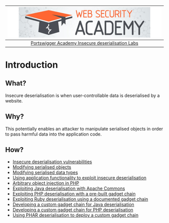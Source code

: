 | [![Portswigger Insecure deserialisation Labs](../../_static/images/pal.png)](https://portswigger.net/web-security/all-labs#insecure-deserialization) |
|:--:|
| [Portswigger Academy Insecure deserialisation Labs](https://portswigger.net/web-security/all-labs#insecure-deserialization) |

# Introduction

## What?

Insecure deserialisation is when user-controllable data is deserialised by a website. 

## Why?

This potentially enables an attacker to manipulate serialised objects in order to pass harmful data into the application code. 

## How?

* [Insecure deserialisation vulnerabilities](id.md)
* [Modifying serialised objects](1.md)
* [Modifying serialised data types](2.md)
* [Using application functionality to exploit insecure deserialisation](3.md)
* [Arbitrary object injection in PHP](4.md)
* [Exploiting Java deserialisation with Apache Commons](5.md)
* [Exploiting PHP deserialisation with a pre-built gadget chain](6.md)
* [Exploiting Ruby deserialisation using a documented gadget chain](7.md)
* [Developing a custom gadget chain for Java deserialisation](8.md)
* [Developing a custom gadget chain for PHP deserialisation](9.md)
* [Using PHAR deserialisation to deploy a custom gadget chain](10.md)